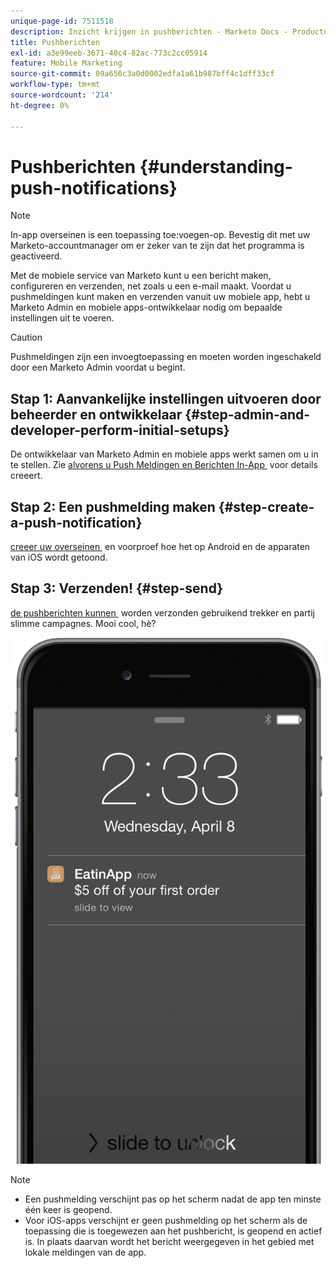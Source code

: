 ```yaml
---
unique-page-id: 7511518
description: Inzicht krijgen in pushberichten - Marketo Docs - Productdocumentatie
title: Pushberichten
exl-id: a3e99eeb-3671-40c4-82ac-773c2cc05914
feature: Mobile Marketing
source-git-commit: 09a656c3a0d0002edfa1a61b987bff4c1dff33cf
workflow-type: tm+mt
source-wordcount: '214'
ht-degree: 0%

---
```


# Pushberichten {#understanding-push-notifications}

>[!NOTE]
>
>In-app overseinen is een toepassing toe:voegen-op. Bevestig dit met uw Marketo-accountmanager om er zeker van te zijn dat het programma is geactiveerd.

Met de mobiele service van Marketo kunt u een bericht maken, configureren en verzenden, net zoals u een e-mail maakt.  Voordat u pushmeldingen kunt maken en verzenden vanuit uw mobiele app, hebt u Marketo Admin en mobiele apps-ontwikkelaar nodig om bepaalde instellingen uit te voeren.

>[!CAUTION]
>
>Pushmeldingen zijn een invoegtoepassing en moeten worden ingeschakeld door een Marketo Admin voordat u begint.

## Stap 1: Aanvankelijke instellingen uitvoeren door beheerder en ontwikkelaar {#step-admin-and-developer-perform-initial-setups}

De ontwikkelaar van Marketo Admin en mobiele apps werkt samen om u in te stellen. Zie [&#x200B; alvorens u Push Meldingen en Berichten In-App &#x200B;](/help/marketo/product-docs/mobile-marketing/admin/before-you-create-push-notifications-and-in-app-messages.md) voor details creeert.

## Stap 2: Een pushmelding maken {#step-create-a-push-notification}

[&#x200B; creeer uw overseinen &#x200B;](/help/marketo/product-docs/mobile-marketing/push-notifications/create-a-push-notification.md) en voorproef hoe het op Android en de apparaten van iOS wordt getoond.

## Stap 3: Verzenden! {#step-send}

[&#x200B; de pushberichten kunnen &#x200B;](/help/marketo/product-docs/mobile-marketing/push-notifications/send-a-mobile-push-notification.md) worden verzonden gebruikend trekker en partij slimme campagnes. Mooi cool, hè?

![](assets/image2015-4-27-8-3a41-3a43.png)

>[!NOTE]
>
>* Een pushmelding verschijnt pas op het scherm nadat de app ten minste één keer is geopend.
>* Voor iOS-apps verschijnt er geen pushmelding op het scherm als de toepassing die is toegewezen aan het pushbericht, is geopend en actief is. In plaats daarvan wordt het bericht weergegeven in het gebied met lokale meldingen van de app.
